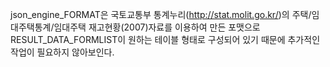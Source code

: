 json_engine_FORMAT은 국토교통부 통계누리(http://stat.molit.go.kr/)의 주택/임대주택통계/임대주택 재고현황(2007)자료를 이용하여 만든 포맷으로 RESULT_DATA_FORMLIST이 원하는 테이블 형태로 구성되어 있기 때문에 추가적인 작업이 필요하지 않아보인다.
